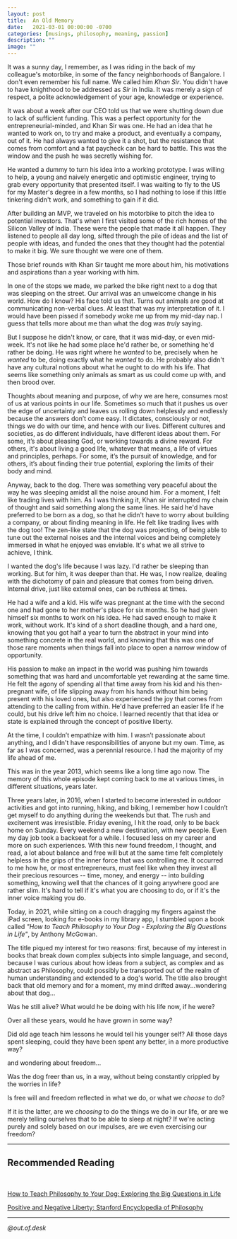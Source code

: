 ```yaml
---
layout: post
title:  An Old Memory
date:   2021-03-01 00:00:00 -0700
categories: [musings, philosophy, meaning, passion]
description: ""
image: ""
---
```


It was a sunny day, I remember, as I was riding in the back of my colleague's motorbike, in some of the fancy neighborhoods of Bangalore. I don't even remember his full name. We called him *Khan Sir*. You didn't have to have knighthood to be addressed as *Sir* in India. It was merely a sign of respect, a polite acknowledgement of your age, knowledge or experience.

It was about a week after our CEO told us that we were shutting down due to lack of sufficient funding. This was a perfect opportunity for the entrepreneurial-minded, and Khan Sir was one. He had an idea that he wanted to work on, to try and make a product, and eventually a company, out of it. He had always wanted to give it a shot, but the resistance that comes from comfort and a fat paycheck can be hard to battle. This was the window and the push he was secretly wishing for.

He wanted a dummy to turn his idea into a working prototype. I was willing to help, a young and naively energetic and optimistic engineer, trying to grab every opportunity that presented itself. I was waiting to fly to the US for my Master's degree in a few months, so I had nothing to lose if this little tinkering didn't work, and something to gain if it did.

After building an MVP, we traveled on his motorbike to pitch the idea to potential investors. That's when I first visited some of the rich homes of the Silicon Valley of India. These were the people that made it all happen. They listened to people all day long, sifted through the pile of ideas and the list of people with ideas, and funded the ones that they thought had the potential to make it big. We sure thought we were one of them.

Those brief rounds with Khan Sir taught me more about him, his motivations and aspirations than a year working with him.

In one of the stops we made, we parked the bike right next to a dog that was sleeping on the street. Our arrival was an unwelcome change in his world. How do I know? His face told us that. Turns out animals are good at communicating non-verbal clues. At least that was my interpretation of it. I would have been pissed if somebody woke me up from my mid-day nap. I guess that tells more about me than what the dog was *truly* saying.

But I suppose he didn't know, or care, that it was mid-day, or even mid-week. It's not like he had some place he'd rather be, or something he'd rather be doing. He was right where he *wanted* to be, precisely when he *wanted* to be, doing exactly what he *wanted* to do. He probably also didn't have any cultural notions about what he ought to do with his life. That seems like something only animals as smart as us could come up with, and then brood over.

Thoughts about meaning and purpose, of why we are here, consumes most of us at various points in our life. Sometimes so much that it pushes us over the edge of uncertainty and leaves us rolling down helplessly and endlessly because the answers don’t come easy. It dictates, consciously or not, things we do with our time, and hence with our lives. Different cultures and societies, as do different individuals, have different ideas about them. For some, it’s about pleasing God, or working towards a divine reward. For others, it's about living a good life, whatever that means, a life of virtues and principles, perhaps. For some, it’s the pursuit of knowledge, and for others, it’s about finding their true potential, exploring the limits of their body and mind.

Anyway, back to the dog. There was something very peaceful about the way he was sleeping amidst all the noise around him. For a moment, I felt like trading lives with him. As I was thinking it, Khan sir interrupted my chain of thought and said something along the same lines. He said he'd have preferred to be born as a dog, so that he didn't have to worry about building a company, or about finding meaning in life. He felt like trading lives with the dog too! The zen-like state that the dog was projecting, of being able to tune out the external noises and the internal voices and being completely immersed in what he enjoyed was enviable. It's what we all strive to achieve, I think.

I wanted the dog's life because I was lazy. I'd rather be sleeping than working. But for him, it was deeper than that. He was, I now realize, dealing with the dichotomy of pain and pleasure that comes from being driven. Internal drive, just like external ones, can be ruthless at times.

He had a wife and a kid. His wife was pregnant at the time with the second one and had gone to her mother's place for six months. So he had given himself six months to work on his idea. He had saved enough to make it work, without work. It's kind of a short deadline though, and a hard one, knowing that you got half a year to turn the abstract in your mind into something concrete in the real world, and knowing that this was one of those rare moments when things fall into place to open a narrow window of opportunity.

His passion to make an impact in the world was pushing him towards something that was hard and uncomfortable yet rewarding at the same time. He felt the agony of spending all that time away from his kid and his then-pregnant wife, of life slipping away from his hands without him being present with his loved ones, but also experienced the joy that comes from attending to the calling from within. He'd have preferred an easier life if he could, but his drive left him no choice. I learned recently that that idea or state is explained through the concept of positive liberty.

At the time, I couldn’t empathize with him. I wasn’t passionate about anything, and I didn't have responsibilities of anyone but my own. Time, as far as I was concerned, was a perennial resource. I had the majority of my life ahead of me.

This was in the year 2013, which seems like a long time ago now. The memory of this whole episode kept coming back to me at various times, in different situations, years later.

Three years later, in 2016, when I started to become interested in outdoor activities and got into running, hiking, and biking, I remember how I couldn’t get myself to do anything during the weekends but that. The rush and excitement was irresistible. Friday evening, I hit the road, only to be back home on Sunday. Every weekend a new destination, with new people. Even my day job took a backseat for a while. I focused less on my career and more on such experiences. With this new found freedom, I thought, and read, a lot about balance and free will but at the same time felt completely helpless in the grips of the inner force that was controlling me. It occurred to me how he, or most entrepreneurs, must feel like when they invest all their precious resources -- time, money, and energy -- into building something, knowing well that the chances of it going anywhere good are rather slim. It's hard to tell if it's what you are choosing to do, or if it's the inner voice making you do.

Today, in 2021, while sitting on a couch dragging my fingers against the iPad screen, looking for e-books in my library app, I stumbled upon a book called *"How to Teach Philosophy to Your Dog - Exploring the Big Questions in Life"*, by Anthony McGowan.

The title piqued my interest for two reasons: first, because of my interest in books that break down complex subjects into simple language, and second, because I was curious about how ideas from a subject, as complex and as abstract as Philosophy, could possibly be transported out of the realm of human understanding and extended to a dog's world. The title also brought back that old memory and for a moment, my mind drifted away...wondering about that dog...

Was he still alive? What would he be doing with his life now, if he were?

Over all these years, would he have grown in some way? 

Did old age teach him lessons he would tell his younger self? All those days spent sleeping, could they have been spent any better, in a more productive way?

and wondering about freedom...

Was the dog freer than us, in a way, without being constantly crippled by the worries in life? 

Is free will and freedom reflected in what we do, or what we *choose* to do? 

If it is the latter, are we *choosing* to do the things we do in our life, or are we merely telling ourselves that to be able to sleep at night? If we're acting purely and solely based on our impulses, are we even exercising our freedom?

---

## Recommended Reading
<br/>

[How to Teach Philosophy to Your Dog: Exploring the Big Questions in Life](https://www.amazon.com/dp/B07VS3WFK2/ref=dp-kindle-redirect?_encoding=UTF8&btkr=1)

[Positive and Negative Liberty: Stanford Encyclopedia of Philosophy](https://plato.stanford.edu/entries/liberty-positive-negative/)

---

*@out.of.desk*
